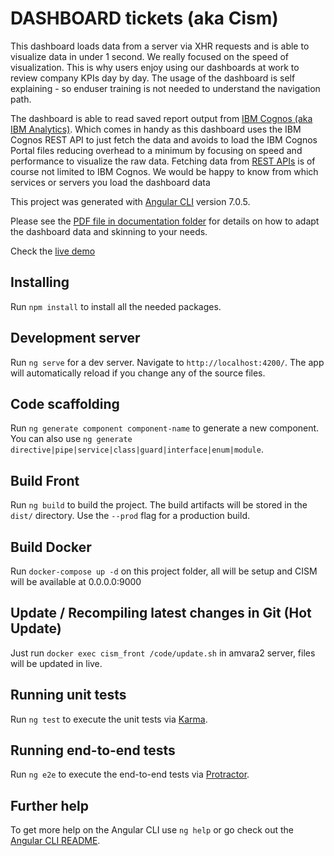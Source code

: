 # DASHBOARD tickets (aka Cism)

This dashboard loads data from a server via XHR requests and is able to visualize data in under 1 second. We really focused on the speed of visualization. This is why users enjoy using our dashboards at work to review company KPIs day by day. The usage of the dashboard is self explaining - so enduser training is not needed to understand the navigation path.

The dashboard is able to read saved report output from [IBM Cognos (aka IBM Analytics)](https://www.ibm.com/products/cognos-analytics). Which comes in handy as this dashboard uses the IBM Cognos REST API to just fetch the data and avoids to load the IBM Cognos Portal files reducing overhead to a minimum by focusing on speed and performance to visualize the raw data. Fetching data from [REST APIs](https://www.ibm.com/support/knowledgecenter/SSEP7J_11.1.0/com.ibm.swg.ba.cognos.ca_api.doc/swagger_ca.json) is of course not limited to IBM Cognos. We would be happy to know from which services or servers you load the dashboard data

This project was generated with [Angular CLI](https://github.com/angular/angular-cli) version 7.0.5.

Please see the [PDF file in documentation folder](documentation/documentation-en.pdf) for details on how to adapt the dashboard data and skinning to your needs.

Check the [live demo](https://amvara-consulting.github.io/dashboard_tickets.github.io/#/)

## Installing

Run `npm install` to install all the needed packages.

## Development server

Run `ng serve` for a dev server. Navigate to `http://localhost:4200/`. The app will automatically reload if you change any of the source files.

## Code scaffolding

Run `ng generate component component-name` to generate a new component. You can also use `ng generate directive|pipe|service|class|guard|interface|enum|module`.

## Build Front

Run `ng build` to build the project. The build artifacts will be stored in the `dist/` directory. Use the `--prod` flag for a production build.

## Build Docker

Run `docker-compose up -d` on this project folder, all will be setup and CISM will be available at 0.0.0.0:9000

## Update / Recompiling latest changes in Git (Hot Update)

Just run `docker exec cism_front /code/update.sh` in amvara2 server, files will be updated in live.

## Running unit tests

Run `ng test` to execute the unit tests via [Karma](https://karma-runner.github.io).

## Running end-to-end tests

Run `ng e2e` to execute the end-to-end tests via [Protractor](http://www.protractortest.org/).

## Further help

To get more help on the Angular CLI use `ng help` or go check out the [Angular CLI README](https://github.com/angular/angular-cli/blob/master/README.md).

